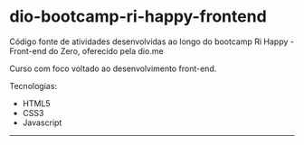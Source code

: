# dio-bootcamp-ri-happy-frontend
Código fonte de atividades desenvolvidas ao longo do bootcamp Ri Happy - Front-end do Zero, oferecido pela dio.me

Curso com foco voltado ao desenvolvimento front-end.

Tecnologias:
- HTML5
- CSS3
- Javascript

---
